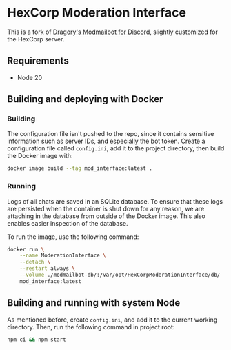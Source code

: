 # HexCorp Moderation Interface

This is a fork of [Dragory's Modmailbot for Discord](https://github.com/Dragory/modmailbot),
slightly customized for the HexCorp server.

## Requirements

- Node 20

## Building and deploying with Docker

### Building

The configuration file isn't pushed to the repo, since it contains sensitive
information such as server IDs, and especially the bot token. Create a
configuration file called `config.ini`, add it to the project directory,
then build the Docker image with:

``` bash
docker image build --tag mod_interface:latest .
```

### Running

Logs of all chats are saved in an SQLite database. To ensure that these
logs are persisted when the container is shut down for any reason, we are
attaching in the database from outside of the Docker image. This also enables
easier inspection of the database.

To run the image, use the following command:

``` bash
docker run \
    --name ModerationInterface \
    --detach \
    --restart always \
    --volume ./modmailbot-db/:/var/opt/HexCorpModerationInterface/db/
    mod_interface:latest
```

## Building and running with system Node

As mentioned before, create `config.ini`, and add it to the current working
directory. Then, run the following command in project root:

```bash
npm ci && npm start
```
